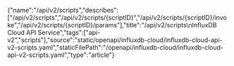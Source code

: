 {"name":"/api/v2/scripts","describes":["/api/v2/scripts","/api/v2/scripts/{scriptID}","/api/v2/scripts/{scriptID}/invoke","/api/v2/scripts/{scriptID}/params"],"title":"/api/v2/scripts\nInfluxDB Cloud API Service","tags":["api-v2","scripts"],"source":"static/openapi/influxdb-cloud/influxdb-cloud-api-v2-scripts.yaml","staticFilePath":"/openapi/influxdb-cloud/influxdb-cloud-api-v2-scripts.yaml","type":"article"}
